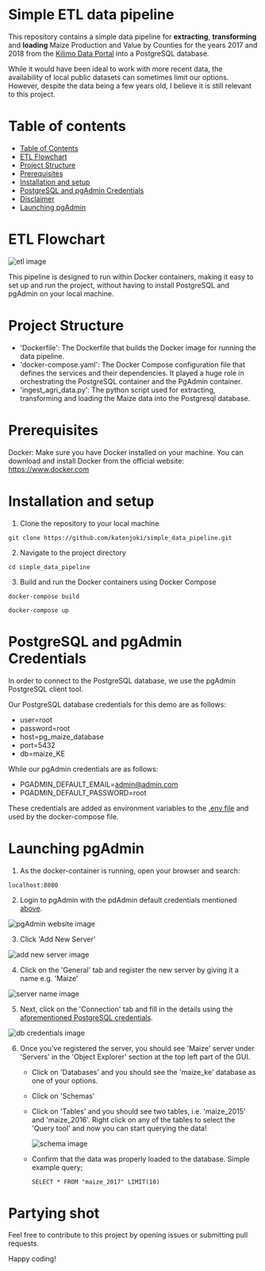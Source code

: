 # Simple ETL data pipeline

This repository contains a simple data pipeline for **extracting**, **transforming** and **loading** Maize Production and Value by Counties for the years 2017 and 2018 from the [Kilimo Data Portal](http://kilimodata.org/dataset/kenya-maize-production-by-counties/resource/63fa57a5-a7c2-40e1-a728-f9546fa383ef) into a PostgreSQL database.

While it would have been ideal to work with more recent data, the availability of local public datasets can sometimes limit our options. However, despite the data being a few years old, I believe it is still relevant to this project.

# Table of contents
- [Table of Contents](#Table-Of-Contents)
- [ETL Flowchart](#etl-flowchart)
- [Project Structure](#project-structure)
- [Prerequisites](#prerequisites)
- [Installation and setup](#installation-and-setup)
- [PostgreSQL and pgAdmin Credentials](#PostgreSQL-and-pgAdmin-Credentials)
- [Disclaimer](#disclaimer)
- [Launching pgAdmin](#launching-pgAdmin)

# ETL Flowchart
![etl image](assets/ETL_flowchart.png)

This pipeline is designed to run within Docker containers, making it easy to set up and run the project, without having to install PostgreSQL and pgAdmin on your local machine.

# Project Structure
* 'Dockerfile': The Dockerfile that builds the Docker image for running the data pipeline.
* 'docker-compose.yaml': The Docker Compose configuration file that defines the services and their dependencies. It played a huge role in orchestrating the PostgreSQL container and the PgAdmin container. 
* 'ingest_agri_data.py': The python script used for extracting, transforming and loading the Maize data into the Postgresql database.

# Prerequisites
Docker: Make sure you have Docker installed on your machine. You can download and install Docker from the official website: https://www.docker.com

# Installation and setup
1. Clone the repository to your local machine <br>
```
git clone https://github.com/katenjoki/simple_data_pipeline.git
```
2. Navigate to the project directory
```
cd simple_data_pipeline
```
3. Build and run the Docker containers using Docker Compose
```
docker-compose build
```

```
docker-compose up
```

# PostgreSQL and pgAdmin Credentials
In order to connect to the PostgreSQL database, we use the pgAdmin PostgreSQL client tool.

Our PostgreSQL database credentials for this demo are as follows:
* user=root
* password=root
* host=pg_maize_database
* port=5432
* db=maize_KE

While our pgAdmin credentials are as follows:
* PGADMIN_DEFAULT_EMAIL=admin@admin.com
* PGADMIN_DEFAULT_PASSWORD=root

These credentials are added as environment variables to the [.env file](.env) and used by the docker-compose file.


# Launching pgAdmin

1. As the docker-container is running, open your browser and search:
```
localhost:8080
```
2. Login to pgAdmin with the pdAdmin default credentials mentioned [above](#PostgreSQL-and-pgAdmin-Credentials).

  ![pgAdmin website image](assets/pgadmin.PNG)
  
3. Click 'Add New Server'

  ![add new server image](assets/server.PNG)
  
4. Click on the 'General' tab and register the new server by giving it a name e.g. 'Maize'

  ![server name image](assets/server_name_image.PNG)
  
5. Next, click on the 'Connection' tab and fill in the details using the [aforementioned PostgreSQL credentials](#PostgreSQL-and-pgAdmin-Credentials).

  ![db credentials image](assets/db_credentials.PNG)
  
 6. Once you've registered the server, you should see 'Maize' server under 'Servers' in the 'Object Explorer' section at the top left part of the GUI.
      * Click on 'Databases' and you should see the 'maize_ke' database as one of your options.
      * Click on 'Schemas' 
      * Click on 'Tables' and you should see two tables, i.e. 'maize_2015' and 'maize_2016'. Right click on any of the tables to select the 'Query tool' and now you can start querying the data!
      
        ![schema image](assets/schema.PNG)

      * Confirm that the data was properly loaded to the database. Simple example query;
        ```
        SELECT * FROM "maize_2017" LIMIT(10)
        ```
        
# Partying shot
Feel free to contribute to this project by opening issues or submitting pull requests.

Happy coding!
